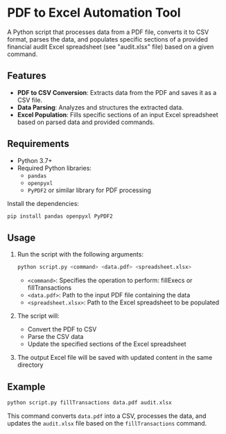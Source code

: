 # PDF to Excel Automation Tool

A Python script that processes data from a PDF file, converts it to CSV format, parses the data, and populates specific sections of a provided financial audit Excel spreadsheet (see "audit.xlsx" file) based on a given command.

## Features

- **PDF to CSV Conversion**: Extracts data from the PDF and saves it as a CSV file.
- **Data Parsing**: Analyzes and structures the extracted data.
- **Excel Population**: Fills specific sections of an input Excel spreadsheet based on parsed data and provided commands.

## Requirements

- Python 3.7+
- Required Python libraries:
  - `pandas`
  - `openpyxl`
  - `PyPDF2` or similar library for PDF processing

Install the dependencies:
```bash
pip install pandas openpyxl PyPDF2
```

## Usage

1. Run the script with the following arguments:
   ```bash
   python script.py <command> <data.pdf> <spreadsheet.xlsx>
   ```

   - `<command>`: Specifies the operation to perform: fillExecs or fillTransactions
   - `<data.pdf>`: Path to the input PDF file containing the data
   - `<spreadsheet.xlsx>`: Path to the Excel spreadsheet to be populated

2. The script will:
   - Convert the PDF to CSV
   - Parse the CSV data
   - Update the specified sections of the Excel spreadsheet

3. The output Excel file will be saved with updated content in the same directory

## Example

```bash
python script.py fillTransactions data.pdf audit.xlsx
```

This command converts `data.pdf` into a CSV, processes the data, and updates the `audit.xlsx` file based on the `fillTransactions` command.
